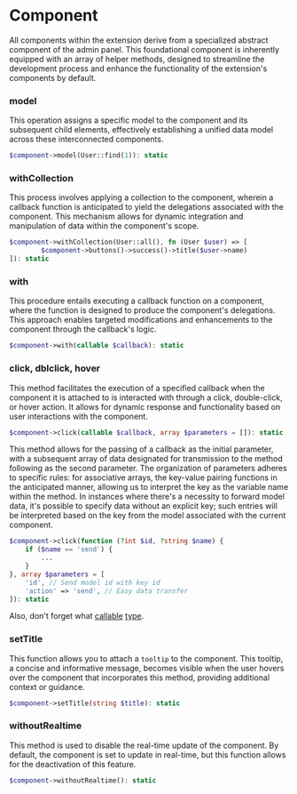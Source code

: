 # Component

All components within the extension derive from a specialized abstract component of the admin panel. This foundational component is inherently equipped with an array of helper methods, designed to streamline the development process and enhance the functionality of the extension's components by default.

### model
This operation assigns a specific model to the component and its subsequent child elements, effectively establishing a unified data model across these interconnected components.
```php
$component->model(User::find(1)): static
```

### withCollection
This process involves applying a collection to the component, wherein a callback function is anticipated to yield the delegations associated with the component. This mechanism allows for dynamic integration and manipulation of data within the component's scope.
```php
$component->withCollection(User::all(), fn (User $user) => [
		$component->buttons()->success()->title($user->name)
]): static
```

### with
This procedure entails executing a callback function on a component, where the function is designed to produce the component's delegations. This approach enables targeted modifications and enhancements to the component through the callback's logic.
```php
$component->with(callable $callback): static
```

### click, dblclick, hover
This method facilitates the execution of a specified callback when the component it is attached to is interacted with through a click, double-click, or hover action. It allows for dynamic response and functionality based on user interactions with the component.
```php
$component->click(callable $callback, array $parameters = []): static
```
This method allows for the passing of a callback as the initial parameter, with a subsequent array of data designated for transmission to the method following as the second parameter. The organization of parameters adheres to specific rules: for associative arrays, the key-value pairing functions in the anticipated manner, allowing us to interpret the key as the variable name within the method. In instances where there's a necessity to forward model data, it's possible to specify data without an explicit key; such entries will be interpreted based on the key from the model associated with the current component.
```php
$component->click(function (?int $id, ?string $name) {
	if ($name == 'send') {
		...
	}
}, array $parameters = [
	'id', // Send model id with key id
	'action' => 'send', // Easy data transfer
]): static
```

Also, don't forget what [callable](https://www.php.net/manual/ru/language.types.callable.php) [type](https://www.php.net/manual/ru/language.types.callable.php).

### setTitle
This function allows you to attach a `tooltip` to the component. This tooltip, a concise and informative message, becomes visible when the user hovers over the component that incorporates this method, providing additional context or guidance.
```php
$component->setTitle(string $title): static
```

### withoutRealtime
This method is used to disable the real-time update of the component. By default, the component is set to update in real-time, but this function allows for the deactivation of this feature.
```php
$component->withoutRealtime(): static
```
